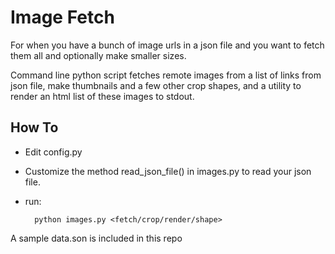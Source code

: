 # Image Fetch

For when you have a bunch of image urls in a json file and you want
to fetch them all and optionally make smaller sizes.

Command line python script fetches remote images from a list of links
from json file, make thumbnails and a few other crop shapes,
and a utility to render an html list of these images to stdout.

## How To

- Edit config.py

- Customize the method read_json_file() in images.py to read your json file.

- run:


        python images.py <fetch/crop/render/shape>


A sample data.son is included in this repo

